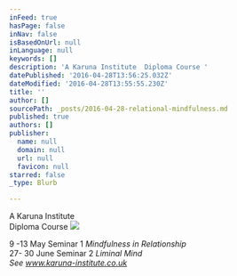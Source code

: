 ```yaml
---
inFeed: true
hasPage: false
inNav: false
isBasedOnUrl: null
inLanguage: null
keywords: []
description: 'A Karuna Institute  Diploma Course '
datePublished: '2016-04-28T13:56:25.032Z'
dateModified: '2016-04-28T13:55:55.230Z'
title: ''
author: []
sourcePath: _posts/2016-04-28-relational-mindfulness.md
published: true
authors: []
publisher:
  name: null
  domain: null
  url: null
  favicon: null
starred: false
_type: Blurb

---
```

A Karuna Institute   
Diploma Course ![](https://the-grid-user-content.s3-us-west-2.amazonaws.com/6e846843-7dc3-4c0e-8ce4-d8744d670146.jpg)

9 -13 May Seminar 1 _Mindfulness in Relationship_  
27- 30 June Seminar 2 _Liminal Mind  
See www.karuna-institute.co.uk_